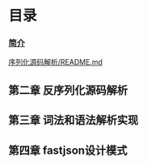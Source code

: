 # 目录

### [简介](/README.md)

[序列化源码解析/README.md](序列化源码解析/README.md)

## 第二章 反序列化源码解析

## 第三章 词法和语法解析实现

## 第四章 fastjson设计模式



